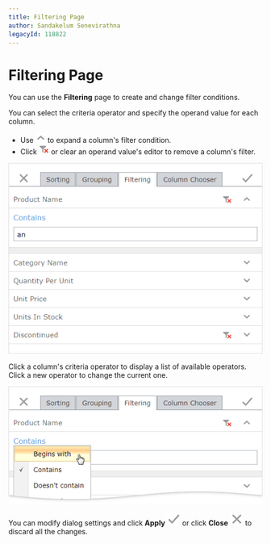 ```yaml
---
title: Filtering Page
author: Sandakelum Senevirathna
legacyId: 118822
---
```

# Filtering Page
You can use the **Filtering** page to create and change filter conditions. 

You can select the criteria operator and specify the operand value for each column.

* Use ![eud-grid-customizationdialog-close-button](../../../images/grid-customizationdialog-expandfilter.png) to expand a column's filter condition.
* Click ![eud-grid-customizationdialog-clear-button](../../../images/grid-customizationdialog-removefilter.png) or clear an operand value's editor to remove a column's filter.

![eud-grid-customizationdialog-filteringpage](../../../images/img128925.png)

Click a column's criteria operator to display a list of available operators. Click a new operator to change the current one.


![eud-grid-customizationdialog-filteringpage-contextmenu](../../../images/grid-cust-dialog-filtering.png)




You can modify dialog settings and click **Apply** ![eud-grid-customizationdialog-apply-button](../../../images/grid-customizationdialog-apply.png) or click **Close** ![eud-grid-customizationdialog-close-button](../../../images/grid-customizationdialog-close.png) to discard all the changes.